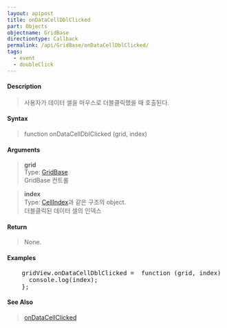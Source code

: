 ```yaml
---
layout: apipost
title: onDataCellDblClicked
part: Objects
objectname: GridBase
directiontype: Callback
permalink: /api/GridBase/onDataCellDblClicked/
tags:
  - event
  - doubleClick
---
```



#### Description

> 사용자가 데이터 셀을 마우스로 더블클릭했을 때 호출된다.   

#### Syntax

> function onDataCellDblClicked (grid, index)  

#### Arguments

> **grid**  
> Type: [GridBase](/api/GridBase/)  
> GridBase 컨트롤  

> **index**  
> Type: [CellIndex](/api/types/CellIndex/)과 같은 구조의 object.  
> 더블클릭된 데이터 셀의 인덱스  

#### Return

> None.  

#### Examples 

<pre class="prettyprint">
    gridView.onDataCellDblClicked =  function (grid, index) {
      console.log(index);
    };
</pre>

#### See Also
> [onDataCellClicked](/api/GridBase/onDataCellClicked)